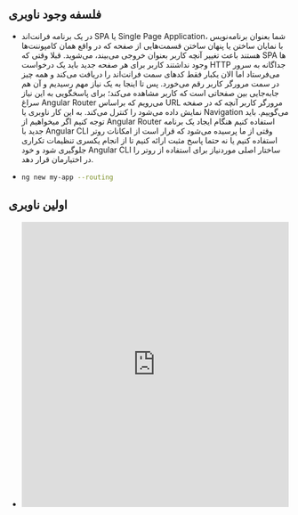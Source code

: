 ## فلسفه وجود ناوبری

- در یک برنامه فرانت‌اند SPA یا Single Page Application، شما بعنوان برنامه‌نویس با نمایان ساختن یا پنهان ساختن قسمت‌هایی از صفحه که در واقع همان کامپوننت‌ها هستند باعث تغییر آنچه کاربر بعنوان خروجی می‌بیند، می‌شوید. قبلا وقتی که SPA ها وجود نداشتند کاربر برای هر صفحه جدید باید یک درخواست HTTP جداگانه به سرور می‌فرستاد اما الان یکبار فقط کدهای سمت فرانت‌اند را دریافت می‌کند و همه چیز در سمت مرورگر کاربر رقم می‌خورد. پس تا اینجا به یک نیاز مهم رسیدیم و آن هم جابه‌جایی بین صفحاتی است که کاربر مشاهده می‌کند؛ برای پاسخگویی به این نیاز سراغ Angular Router می‌رویم که براساس URL مرورگر کاربر آنچه که در صفحه نمایش داده می‌شود را کنترل می‌کند. به این کار ناوبری یا Navigation می‌گوییم. باید توجه کنیم اگر میخواهیم از Angular Router استفاده کنیم هنگام ایجاد یک برنامه جدید با Angular CLI وقتی از ما پرسیده می‌شود که قرار است از امکانات روتر استفاده کنیم یا نه حتما پاسخ مثبت ارائه کنیم تا از انجام یکسری تنظیمات تکراری جلوگیری شود و خود Angular CLI ساختار اصلی موردنیاز برای استفاده از روتر را در اختیارمان قرار دهد.

- ```bash
  ng new my-app --routing
  ```

## اولین ناوبری

- <iframe height="512" style="width: 100%;" frameborder="no" loading="lazy" allowtransparency="true" allowfullscreen="true" src="https://stackblitz.com/edit/angular-ivy-simple-routing?ctl=1&embed=1&file=src/app/app.component.html"></iframe>
